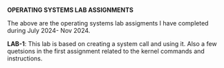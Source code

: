 **OPERATING SYSTEMS LAB ASSIGNMENTS**

The above are the operating systems lab assigments I have completed during July 2024- Nov 2024.


**LAB-1**: This lab is based on creating a system call and using it. Also a few quetsions in the first assignment related to the kernel commands and instructions.
